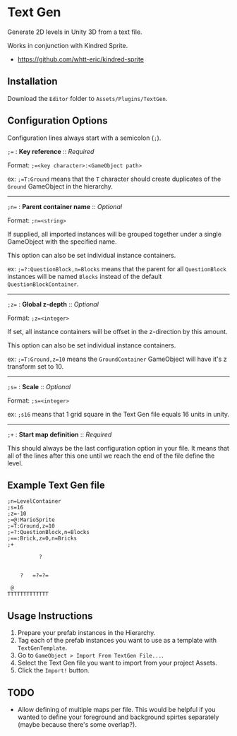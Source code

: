 Text Gen
========

Generate 2D levels in Unity 3D from a text file.

Works in conjunction with Kindred Sprite.
* https://github.com/whtt-eric/kindred-sprite

Installation
------------

Download the `Editor` folder to `Assets/Plugins/TextGen`.


Configuration Options
---------------------

Configuration lines always start with a semicolon (`;`).

`;=` : **Key reference** :: _Required_

Format: `;=<key character>:<GameObject path>`

ex: `;=T:Ground` means that the `T` character should create duplicates of the `Ground` GameObject in the hierarchy.

---

`;n=` : **Parent container name** :: _Optional_

Format: `;n=<string>`

If supplied, all imported instances will be grouped together under a single GameObject with the specified name.

This option can also be set individual instance containers.

ex: `;=?:QuestionBlock,n=Blocks` means that the parent for all `QuestionBlock` instances will be named `Blocks` instead of the default `QuestionBlockContainer`.

---

`;z=` : **Global z-depth** :: _Optional_

Format: `;z=<integer>`

If set, all instance containers will be offset in the z-direction by this amount.

This option can also be set individual instance containers.

ex: `;=T:Ground,z=10` means the `GroundContainer` GameObject will have it's z transform set to 10.

---

`;s=` : **Scale** :: _Optional_

Format: `;s=<integer>`

ex: `;s16` means that 1 grid square in the Text Gen file equals 16 units in unity.

---

`;+` : **Start map definition** :: _Required_

This should always be the last configuration option in your file. It means that all of the lines after this one until we reach the end of the file define the level.


Example Text Gen file
----------------------

```
;n=LevelContainer
;s=16
;z=-10
;=@:MarioSprite
;=T:Ground,z=10
;=?:QuestionBlock,n=Blocks
;==:Brick,z=0,n=Bricks
;+

          ?


    ?   =?=?=

 @
TTTTTTTTTTTTT

```


Usage Instructions
------------------

1. Prepare your prefab instances in the Hierarchy.
2. Tag each of the prefab instances you want to use as a template with `TextGenTemplate`.
3. Go to `GameObject > Import From TextGen File...`.
4. Select the Text Gen file you want to import from your project Assets.
5. Click the `Import!` button.


TODO
----

* Allow defining of multiple maps per file. This would be helpful if you wanted to define your foreground and background spirtes separately (maybe because there's some overlap?).
